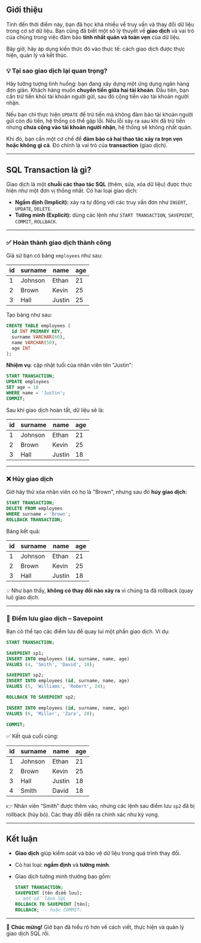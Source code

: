 ## **Giới thiệu**

Tính đến thời điểm này, bạn đã học khá nhiều về truy vấn và thay đổi dữ liệu trong cơ sở dữ liệu. Bạn cũng đã biết một số lý thuyết về **giao dịch** và vai trò của chúng trong việc đảm bảo **tính nhất quán và toàn vẹn** của dữ liệu.

Bây giờ, hãy áp dụng kiến thức đó vào thực tế: cách giao dịch được thực hiện, quản lý và kết thúc.

### 💡 Tại sao giao dịch lại quan trọng?

Hãy tưởng tượng tình huống: bạn đang xây dựng một ứng dụng ngân hàng đơn giản. Khách hàng muốn **chuyển tiền giữa hai tài khoản**. Đầu tiên, bạn cần trừ tiền khỏi tài khoản người gửi, sau đó cộng tiền vào tài khoản người nhận.

Nếu bạn chỉ thực hiện `UPDATE` để trừ tiền mà không đảm bảo tài khoản người gửi còn đủ tiền, hệ thống có thể gặp lỗi. Nếu lỗi xảy ra sau khi đã trừ tiền nhưng **chưa cộng vào tài khoản người nhận**, hệ thống sẽ không nhất quán.

Khi đó, bạn cần một cơ chế để **đảm bảo cả hai thao tác xảy ra trọn vẹn hoặc không gì cả**. Đó chính là vai trò của **transaction** (giao dịch).

---

## **SQL Transaction là gì?**

Giao dịch là một **chuỗi các thao tác SQL** (thêm, sửa, xóa dữ liệu) được thực hiện như một đơn vị thống nhất. Có hai loại giao dịch:

* **Ngầm định (Implicit):** xảy ra tự động với các truy vấn đơn như `INSERT`, `UPDATE`, `DELETE`.
* **Tường minh (Explicit):** dùng các lệnh như `START TRANSACTION`, `SAVEPOINT`, `COMMIT`, `ROLLBACK`.

---

### ✅ **Hoàn thành giao dịch thành công**

Giả sử bạn có bảng `employees` như sau:

| id | surname | name   | age |
| -- | ------- | ------ | --- |
| 1  | Johnson | Ethan  | 21  |
| 2  | Brown   | Kevin  | 25  |
| 3  | Hall    | Justin | 25  |

Tạo bảng như sau:

```sql
CREATE TABLE employees (
  id INT PRIMARY KEY,
  surname VARCHAR(60),
  name VARCHAR(50),
  age INT
);
```

**Nhiệm vụ**: cập nhật tuổi của nhân viên tên "Justin":

```sql
START TRANSACTION;
UPDATE employees
SET age = 18
WHERE name = 'Justin';
COMMIT;
```

Sau khi giao dịch hoàn tất, dữ liệu sẽ là:

| id | surname | name   | age |
| -- | ------- | ------ | --- |
| 1  | Johnson | Ethan  | 21  |
| 2  | Brown   | Kevin  | 25  |
| 3  | Hall    | Justin | 18  |

---

### ❌ **Hủy giao dịch**

Giờ hãy thử xóa nhân viên có họ là "Brown", nhưng sau đó **hủy giao dịch**:

```sql
START TRANSACTION;
DELETE FROM employees
WHERE surname = 'Brown';
ROLLBACK TRANSACTION;
```

Bảng kết quả:

| id | surname | name   | age |
| -- | ------- | ------ | --- |
| 1  | Johnson | Ethan  | 21  |
| 2  | Brown   | Kevin  | 25  |
| 3  | Hall    | Justin | 18  |

💡 Như bạn thấy, **không có thay đổi nào xảy ra** vì chúng ta đã rollback (quay lui) giao dịch.

---

### 🧩 **Điểm lưu giao dịch – Savepoint**

Bạn có thể tạo các điểm lưu để quay lui một phần giao dịch. Ví dụ:

```sql
START TRANSACTION;

SAVEPOINT sp1;
INSERT INTO employees (id, surname, name, age)
VALUES (4, 'Smith', 'David', 18);

SAVEPOINT sp2;
INSERT INTO employees (id, surname, name, age)
VALUES (5, 'Williams', 'Robert', 24);

ROLLBACK TO SAVEPOINT sp2;

INSERT INTO employees (id, surname, name, age)
VALUES (6, 'Miller', 'Zara', 20);

COMMIT;
```

✅ Kết quả cuối cùng:

| id | surname | name   | age |
| -- | ------- | ------ | --- |
| 1  | Johnson | Ethan  | 21  |
| 2  | Brown   | Kevin  | 25  |
| 3  | Hall    | Justin | 18  |
| 4  | Smith   | David  | 18  |

👉 Nhân viên “Smith” được thêm vào, nhưng các lệnh sau điểm lưu `sp2` đã bị rollback (hủy bỏ). Các thay đổi diễn ra chính xác như kỳ vọng.

---

## **Kết luận**

* **Giao dịch** giúp kiểm soát và bảo vệ dữ liệu trong quá trình thay đổi.
* Có hai loại: **ngầm định** và **tường minh**.
* Giao dịch tường minh thường bao gồm:

  ```sql
  START TRANSACTION;
  SAVEPOINT [tên điểm lưu];
  -- một số lệnh SQL
  ROLLBACK TO SAVEPOINT [tên];
  ROLLBACK; -- hoặc COMMIT;
  ```

---

🎉 **Chúc mừng!** Giờ bạn đã hiểu rõ hơn về cách viết, thực hiện và quản lý giao dịch SQL rồi.

